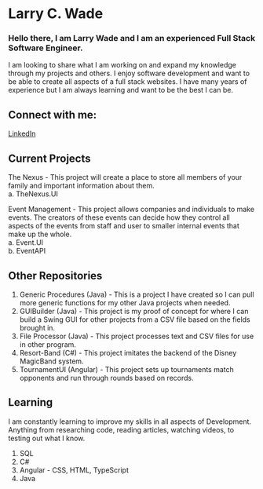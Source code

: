 # Larry C. Wade
### Hello there, I am Larry Wade and I am an experienced Full Stack Software Engineer.
I am looking to share what I am working on and expand my knowledge through my projects and others.  I enjoy software development and want to be able to create all aspects of a full stack websites.  I have many years of experience but I am always learning and want to be the best I can be.

## Connect with me:

<a href = "https://www.linkedin.com/in/larry-wade-61125984/">LinkedIn</a>

## Current Projects
The Nexus - This project will create a place to store all members of your family and important information about them.<br>
   a. TheNexus.UI<br>

Event Management - This project allows companies and individuals to make events.  The creators of these events can decide how they control all aspects of the events from staff and user to smaller internal events that make up the whole.<br>
   a.  Event.UI<br>
   b.  EventAPI

## Other Repositories
1. Generic Procedures  (Java) - This is a project I have created so I can pull more generic functions for my other Java projects when needed.
2. GUIBuilder (Java) - This project is my proof of concept for where I can build a Swing GUI for other projects from a CSV file based on the fields brought in.
3. File Processor (Java) - This project processes text and CSV files for use in other program.
4. Resort-Band (C#) - This project imitates the backend of the Disney MagicBand system.
5. TournamentUI (Angular) - This project sets up tournaments match opponents and run through rounds based on records.

## Learning
I am constantly learning to improve my skills in all aspects of Development.  Anything from researching code, reading articles, watching videos, to testing out what I know.
1. SQL
2. C#
3. Angular - CSS, HTML, TypeScript
4. Java

<!--
**androfrost/androfrost** is a ✨ _special_ ✨ repository because its `README.md` (this file) appears on your GitHub profile.

Here are some ideas to get you started:

- 🔭 I’m currently working on ...
- 🌱 I’m currently learning ...
- 👯 I’m looking to collaborate on ...
- 🤔 I’m looking for help with ...
- 💬 Ask me about ...
- 📫 How to reach me: ...
- 😄 Pronouns: ...
- ⚡ Fun fact: ...
-->
